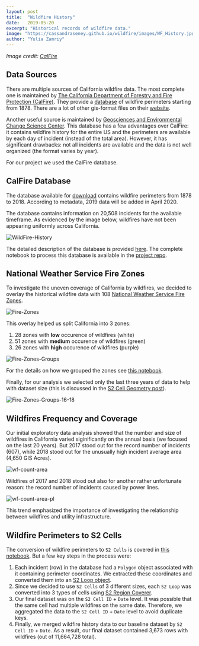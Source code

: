 ```yaml
---
layout: post
title:  "Wildfire History"
date:   2019-05-20
excerpt: "Historical records of wildfire data."
image: "https://cassandraseney.github.io/wildfire/images/WF_History.jpg"
author: "Yulia Zamriy"
---
```


_Image credit: [CalFire](https://source.opennews.org/articles/how-we-mapped-more-100-years-california-wildfire-h/)_

## Data Sources

There are multiple sources of California wildfire data. The most complete one is maintained by [The California Department of Forestry and Fire Protection (CalFire)](https://www.fire.ca.gov/). They provide a [database](https://frap.fire.ca.gov/media/2525/fire18_1.zip) of wildfire perimeters starting from 1878. There are a lot of other gis-format files on their [website](https://frap.fire.ca.gov/mapping/gis-data/).

Another useful source is maintained by [Geosciences and Environmental Change Science Center](https://www.usgs.gov/centers/gecsc). This database has a few advantages over CalFire: it contains wildfire history for the entire US and the perimeters are available by each day of incident (instead of the total area). However, it has significant drawbacks: not all incidents are available and the data is not well organized (the format varies by year).

For our project we used the CalFire database.

## CalFire Database

The database available for [download](https://frap.fire.ca.gov/media/2525/fire18_1.zip) contains wildfire perimeters from 1878 to 2018. According to metadata, 2019 data will be added in April 2020. 

The database contains information on 20,508 incidents for the available timeframe. As evidenced by the image below, wildfires have not been appearing uniformly across California.

![WildFire-History](https://github.com/jayzuniga/w210_Wildfire/blob/master/blog/images/history.png?raw=true)

The detailed description of the database is provided [here](https://frap.fire.ca.gov/frap-projects/fire-perimeters/). The complete notebook to process this database is available in the [project repo](https://github.com/jayzuniga/w210_Wildfire/blob/master/DataPrep/WildFire_S2_v2.ipynb).

## National Weather Service Fire Zones

To investigate the uneven coverage of California by wildfires, we decided to overlay the historical wildfire data with 108 [National Weather Service Fire Zones](https://www.weather.gov/gis/FireZones).

![Fire-Zones](https://github.com/jayzuniga/w210_Wildfire/blob/master/blog/images/history_fz.png?raw=true)

This overlay helped us split California into 3 zones:

1. 28 zones with **low** occurence of wildfires (white)
2. 51 zones with **medium** occurence of wildfires (green)
3. 26 zones with **high** occurence of wildfires (purple)

![Fire-Zones-Groups](https://github.com/jayzuniga/w210_Wildfire/blob/master/blog/images/history_fz_grp.png?raw=true)

For the details on how we grouped the zones see [this notebook](https://github.com/jayzuniga/w210_Wildfire/blob/master/DataPrep/CA_S2_Conversion_v2.ipynb).

Finally, for our analysis we selected only the last three years of data to help with dataset size (this is discussed in the [S2 Cell Geometry post](https://github.com/jayzuniga/w210_Wildfire/blob/master/blog/s2_cell.md)).

![Fire-Zones-Groups-16-18](https://github.com/jayzuniga/w210_Wildfire/blob/master/blog/images/history_fz_grp_16_18.png?raw=true)

## Wildfires Frequency and Coverage

Our initial exploratory data analysis showed that the number and size of wildfires in California varied siginificantly on the annual basis (we focused on the last 20 years). But 2017 stood out for the record number of incidents (607), while 2018 stood out for the unusually high incident average area  (4,650 GIS Acres).

![wf-count-area](https://github.com/jayzuniga/w210_Wildfire/blob/master/blog/images/wf_count_area.png?raw=true)

Wildfires of 2017 and 2018 stood out also for another rather unfortunate reason: the record number of incidents caused by power lines.

![wf-count-area-pl](https://github.com/jayzuniga/w210_Wildfire/blob/master/blog/images/wf_count_area_pl.png?raw=true)

This trend emphasized the importance of investigating the relationship between wildfires and utility infrastructure. 

## Wildfire Perimeters to S2 Cells

The conversion of wildfire perimeters to `S2 Cells` is covered in [this notebook](https://github.com/jayzuniga/w210_Wildfire/blob/master/DataPrep/WildFire_S2_v2.ipynb). But a few key steps in the process were:

1. Each incident (row) in the database had a `Polygon` object associated with it containing perimeter coordinates. We extracted these coordinates and converted them into an [S2 Loop object](https://github.com/google/s2geometry/blob/master/src/s2/s2loop.h).
2. Since we decided to use `S2 Cells` of 3 different sizes, each `S2 Loop` was converted into 3 types of cells using [S2 Region Coverer](https://github.com/google/s2geometry/blob/master/src/s2/s2region_coverer.h).
3. Our final dataset was on the `S2 Cell ID` + `Date` level. It was possible that the same cell had multiple wildfires on the same date. Therefore, we aggregated the data to the `S2 Cell ID` + `Date` level to avoid duplicate keys. 
4. Finally, we merged wildfire history data to our baseline dataset by `S2 Cell ID` + `Date`. As a result, our final dataset contained 3,673 rows with wildfires (out of 11,664,728 total).
